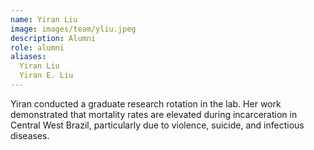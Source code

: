 ```yaml
---
name: Yiran Liu
image: images/team/yliu.jpeg
description: Alumni
role: alumni
aliases:
  Yiran Liu
  Yiran E. Liu
---
```


Yiran conducted a graduate research rotation in the lab. Her work demonstrated that mortality rates are elevated during incarceration in Central West Brazil, particularly due to violence, suicide, and infectious diseases. 